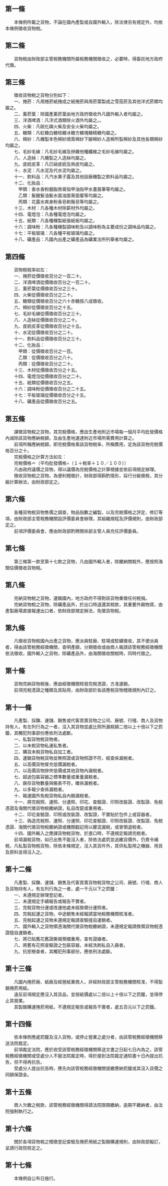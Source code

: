 第一條 
-------
　　本條例所載之貨物，不論在國內產製或自國外輸入，除法律另有規定外，均依本條例徵收貨物稅。  


第二條 
-------
　　貨物稅由財政部主管稅務機關所屬稅務機關徵收之，必要時，得委託地方政府代徵。  


第三條 
-------
　　徵收貨物稅之貨物分別如下：  
　　一、捲菸：凡用捲菸紙捲成之紙捲菸與用菸葉製成之雪茄菸及其他洋式菸類均屬之。  
　　二、薰菸葉：除國產薰菸葉由地方政府徵收外凡國外輸入者均屬之。  
　　三、洋酒啤酒：凡洋式酒類除火酒外均屬之。。  
　　四、火柴：凡硫化磷火柴及安全火柴均屬之。  
　　五、糖類：凡紅糖白糖桔糖冰糖方糖塊糖精糖均屬之。  
　　六、棉紗：凡機製本色棉紗燒茸棉紗下腳棉紗人造棉所製棉紗及其他各類棉紗均屬之。  
　　七、毛紗毛線：凡毛紗毛線及摻雜他種纖維之毛紗毛線均屬之。  
　　八、人造絲：凡機製之人造絲均屬之。  
　　九、皮統皮革：凡已硝皮統及熟皮均屬之。  
　　十、水泥：凡水泥及代水泥均屬之。  
　　十一、飲料品：凡汽水果子露及其他設廠機製之飲料品均屬之。  
　　十二、化妝品：  
　　　甲類：香水香粉胭脂唇膏指甲油指甲水畫眉筆等均屬之。  
　　　乙類：髮臘髮油髮水面油面膏面蜜等均屬之。  
　　　丙類：花露水爽身粉香皂剃鬚皂等均屬之。  
　　十三、木材：凡各種木材除薪材外均屬之。  
　　十四、電燈泡：凡各種電燈泡均屬之。  
　　十五、紙類：凡各種機製紙張紙板均屬之。  
　　十六：調味粉：凡各種機製調味粉及以調味粉為主要成份之調味品均屬之。  
　　十七：平板玻璃：凡各種平板玻璃均屬之。  
　　十八、礦產品：凡國內出產之礦產品為礦業法所列舉者均屬之。  


第四條 
-------
　　貨物稅稅率如左：  
　　一、捲菸從價徵收百分之一百二十。  
　　二、洋酒啤酒從價徵收百分之一百二十。  
　　三、薰菸葉從價徵收百分之三十。  
　　四、火柴從價徵收百分之二十。  
　　五、糖類從價徵收百分之六十赤糖按八成徵收。  
　　六、棉紗從價徵收百分之十五。  
　　七、毛紗毛線從價徵收百分之三十。  
　　八、人造絲從價徵收百分之二十。  
　　九、皮統皮革從價徵收百分之十五。  
　　十、水泥從價徵收百分之二十。  
　　十一、飲料品從價徵收百分之三十。  
　　十二、化妝品：  
　　　甲類：從價徵收百分之一百。  
　　　乙類：從價徵收百分之八十。  
　　　丙類：從價徵收百分之二十。  
　　十三、木材從價徵收百分之十五。  
　　十四、電燈泡從價徵收百分之二十。  
　　十五、紙類從價徵收百分之五。  
　　十六：調味粉從價徵收百分之二十五。  
　　十七：平板玻璃從價徵收百分之十五。  
　　十八、礦產品從價徵收百分之五。  


第五條 
-------
　　課徵貨物稅之貨物，其完稅價格，應由生產地附近市場每一個月平均批發價格內減除該貨物應納稅額，及由生產地運達附近市場所需費用計算之。  
　　前項所稱應納稅額，即完稅價格乘該貨物稅率，所稱費用，定為該貨物完稅價格百分之十。  
　　完稅價格之計算方法如左：  
　　完稅價格＝〔平均批發價格÷（１＋稅率＋１０／１００）〕  
　　凡由政府議價之貨物，得以議價為完稅價格之計算根據並依前項規定辦理。  
　　徵收貨物稅之貨物，為便利稽徵計，財政部得斟酌情形，採行分級徵稅，其分級計算辦法，由財政部定之。  


第六條 
-------
　　各種貨物稅貨物售價之調查，物品指數之編製，以及完稅價格之評定、修訂等項，由財政部主管稅務機關設評價委員會辦理，其組織規程及評價規則，由財政部定之。  
　　前項評價委員會，應由財政部酌聘關係部主管人員充任評價委員。  


第七條 
-------
　　第三條第一款至第十七款之貨物，凡由國外輸入者，除繳納關稅外，應按照海關估價徵收貨物稅。  


第八條 
-------
　　完納貨物稅之貨物，運銷國內，地方政府不得對該貨物重徵任何稅捐。  
　　完納貨物稅之貨物，除礦產品外，於出口時退還其稅款，其重要外銷物資，由產製廠場直接報運出口者，依財政部規定辦法，免徵貨物稅。  


第九條 
-------
　　凡徵收貨物稅國內出產之貨物，應派員駐廠、駐場或駐礦徵收，其不便派員者，得由該管稅務經徵機關，查明產額，分期徵收或由商人報請該管稅務經徵機關依法徵收，國外輸入之貨物，除礦產品外，由海關徵收關稅時，同時代徵之。  


第十條 
-------
　　貨物完納貨物稅後，應由經徵機關核發完稅憑證，方准運銷。  
　　前項完稅憑證之種類及其貼用，由財政部於各該應稅貨物稽徵規則內訂之。  


第十一條 
---------
　　凡產製、採鍊、運儲、銷售或代客買賣貨物之公司、廠號、行棧、商人及貨物持有人，有左列行為之一者，沒入其貨物並處比照所漏稅額二倍以上十倍以下之罰鍰，其觸犯刑事部份應依刑法處斷。  
　　一、私製貨物稅貨物者。  
　　二、以未稅貨物私運私售者。  
　　三、購貨未稅貨物私自加工者。  
　　四、運銷貨物稅貨物並無照證或貨物照證不符，經查係漏稅者。  
　　五、以高價貨物冒充低價漏稅者。  
　　六、以高價貨物摻夾低價或其他貨物內漏稅者。  
　　七、超過包裝容器之標準數量或重量漏稅者。  
　　八、廠存貨物數量與賬表不符，確係漏稅者。  
　　九、以多報少查係漏稅者。  
　　十、報運國外免稅貨物私自內銷漏稅者。  
　　十一、將完稅照、運照、分運照、印花、查驗證、印照改裝證、改製證、免稅憑證及海關代徵貨物稅繳納證，私自改竄或重用者。  
　　十二、印花查驗證、印照或改裝證、改製證，不實貼於包件上或容器者。  
　　十三、偽造完稅照、運照、分運照、印花查驗證、印照改裝證、改製證、免稅憑證、海關代徵貨物稅繳納證或機關戳記用以朦混漏稅，或冒領退稅者。  
　　十四、國外輸入之應課貨物稅貨物，於進口時，不遵規定報請完稅者。  
　　前項漏稅貨物，如已出售不能沒入者，除依法處罰並追繳貨價外，仍責令補稅，凡私製貨物稅貨物，除依本條規定，沒入其貨件外，其供私製用之機器、用具及原料並得沒入之。  


第十二條 
---------
　　凡產製、採鍊、運儲、銷售及代客買賣貨物稅貨物之公司、廠號、行棧、商人及貨物持有人，有左列行為之一者，處一千元以下之罰鍰：  
　　一、未遵規定辦理登記者。  
　　二、未遵規定手續報告或報告不實者。  
　　三、完稅貨物分運或改運他處未經換領分運照者。  
　　四、完稅起運之貨物，中途銷售未經報請當地稅務機關核准者。  
　　五、完稅起運之貨物未遵規定報請查驗擅自運銷者。  
　　六、國外輸入之貨物領憑海關代徵貨物稅繳納證，未遵規定報請換領貨物稅憑證擅自運銷者。  
　　七、將已貼舊花舊證撕揭預備重用，查有證據者。  
　　八、將舊有花照查驗證之包裝容器，未經洗刷私自入廠者。  
　　九、抗拒檢查者，其觸犯刑事部份，應依刑法處斷。  


第十三條 
---------
　　凡國內捲菸廠、紙廠及經營紙業商人，非經財政部主管稅務機關核准，不得製銷捲菸用紙。  
　　違反前項規定應沒入其貨品，並按紙價處以二倍以上十倍以下之罰鍰，並得停止其營業。  
　　其製銷購運捲菸用紙，不遵規定報告或報告不實者，處五百元以下之罰鍰。  


第十四條 
---------
　　依本條例應處罰鍰及沒入貨物，或停止營業之處分者，由該管稅務經徵機關移送法院裁定。  
　　前項裁定法院，應於收受該管稅務經徵機關移送文書之日起七日內為之，該管稅務經徵機關或受處分人不服法院裁定時，得於接到法院裁定通知書十日內提出抗告，但不得再抗告。  
　　受處分人提出抗告時，應先向該管稅務經徵機關提繳應納罰鍰或其沒入貨價之同額保證金。  


第十五條 
---------
　　商人欠繳之稅款，該管稅務經徵機關得請法院限期繳納，逾期不繳納者，由法院強制執行之。  


第十六條 
---------
　　關於各項貨物稅之稽徵登記查驗及捲菸用紙之製銷購運規則，由財政部擬訂，呈請行政院核定之。  


第十七條 
---------
　　本條例自公布日施行。